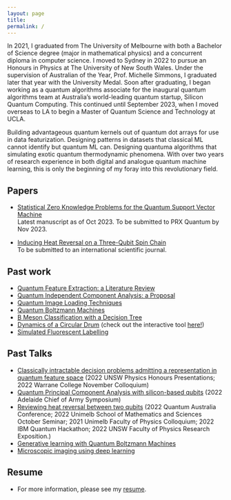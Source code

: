 ```yaml
---
layout: page
title: 
permalink: /
---
```



In 2021, I graduated from The University of Melbourne with both a Bachelor of Science degree (major in mathematical physics) and a concurrent diploma in computer science. I moved to Sydney in 2022 to pursue an Honours in Physics at The University of New South Wales. Under the supervision of Australian of the Year, Prof. Michelle Simmons,  I graduated later that year with the University Medal. Soon after graduating, I began working as a quantum algorithms associate for the inaugural quantum algorithms team at Australia’s world-leading quantum startup, Silicon Quantum Computing. This continued until September 2023, when I moved overseas to LA to begin a Master of Quantum Science and Technology at UCLA. 

Building advantageous quantum kernels out of quantum dot arrays for use in data featurization. Designing patterns in datasets that classical ML cannot identify but quantum ML can. Designing quantuma algorithms that simulating exotic quantum thermodynamic phenomena. With over two years of research experience in both digital and analogue quantum machine learning, this is only the beginning of my foray into this revolutionary field.

<!-- 
## Papers
- <a href="/docs/upcoming/SZK_for_QSVM.pdf" download>Statistical Zero Knowledge Problems for the Quantum Support Vector Machine</a> Latest manuscript as of Oct 2023. To be submitted to PRX Quantum by Nov 2023.)
- <a href="https://arxiv.org/abs/2205.09300" download>Inducing Heat Reversal on a Three-Qubit Spin Chain</a> (to be submitted to an international scientific journal)
 -->
## Papers
- [Statistical Zero Knowledge Problems for the Quantum Support Vector Machine](/docs/upcoming/SZK_for_QSVM.pdf)  
  Latest manuscript as of Oct 2023. To be submitted to PRX Quantum by Nov 2023.

- [Inducing Heat Reversal on a Three-Qubit Spin Chain](https://arxiv.org/abs/2205.09300)  
  To be submitted to an international scientific journal.

## Past work
- <a href="/docs/pastwork/LR.pdf" download>Quantum Feature Extraction: a Literature Review</a>
- <a href="/docs/pastwork/qica.pdf" download>Quantum Independent Component Analysis: a Proposal</a>
- <a href="https://github.com/Irnamosa/QuantumImage/tree/main/image_loading" download>Quantum Image Loading Techniques</a>
- <a href="https://vrs.amsi.org.au/wp-content/uploads/sites/78/2021/01/naghdi_saleh_vrs-report.pdf" download>Quantum Boltzmann Machines</a>
- <a href="/docs/pastwork/bmeson.pdf" download>B Meson Classification with a Decision Tree</a> 
- <a href="/docs/pastwork/drum.pdf" download>Dynamics of a Circular Drum</a> (check out the interactive tool <a href="https://github.com/Irnamosa/DrumSim" download>here!</a>)
- <a href="/docs/pastwork/sfl.pdf" download>Simulated Fluorescent Labelling</a>

## Past Talks

- <a href="/docs/pasttalks/speedup.pptx" download>Classically intractable decision problems admitting a representation in quantum feature space</a> (2022 UNSW Physics Honours Presentations; 2022 Warrane College November Colloquium)
- <a href="/docs/pasttalks/QTC.pptx" download>Quantum Principal Component Analysis with silicon-based qubits</a> (2022 Adelaide Chief of Army Symposium)
- <a href="/docs/pasttalks/reversal.pptx" download>Reviewing heat reversal between two qubits</a> (2022 Quantum Australia Conference; 2022 Unimelb
  School of Mathematics and Sciences October Seminar; 2021 Unimelb
  Faculty of Physics Colloquium; 2022 IBM Quantum Hackathon; 2022
  UNSW Faculty of Physics Research Exposition.)
- <a href="/docs/pasttalks/qbm.pptx" download>Generative learning with Quantum Boltzmann Machines</a>
- <a href="/docs/pasttalks/sfl.pptx" download>Microscopic imaging using deep learning</a>

## Resume
- For more information, please see my <a href="/docs/upcoming/CV.pdf" download>resume</a>.